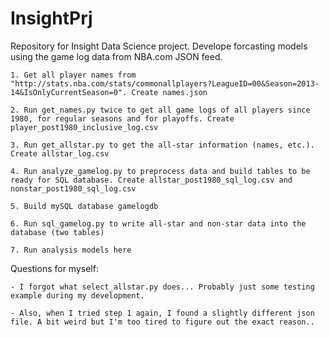 InsightPrj
==========

Repository for Insight Data Science project. Develope forcasting models using the game log data from NBA.com JSON feed.

	1. Get all player names from "http://stats.nba.com/stats/commonallplayers?LeagueID=00&Season=2013-14&IsOnlyCurrentSeason=0". Create names.json

	2. Run get_names.py twice to get all game logs of all players since 1980, for regular seasons and for playoffs. Create player_post1980_inclusive_log.csv

	3. Run get_allstar.py to get the all-star information (names, etc.). Create allstar_log.csv

	4. Run analyze_gamelog.py to preprocess data and build tables to be ready for SQL database. Create allstar_post1980_sql_log.csv and nonstar_post1980_sql_log.csv

	5. Build mySQL database gamelogdb

	6. Run sql_gamelog.py to write all-star and non-star data into the database (two tables)

	7. Run analysis models here


Questions for myself: 

	- I forgot what select_allstar.py does... Probably just some testing example during my development.

	- Also, when I tried step 1 again, I found a slightly different json file. A bit weird but I'm too tired to figure out the exact reason..
